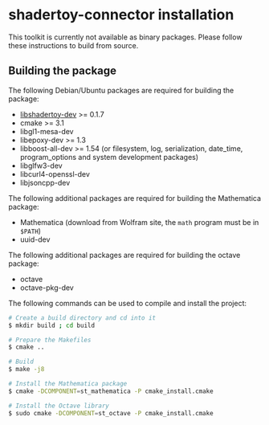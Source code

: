 # shadertoy-connector installation

This toolkit is currently not available as binary packages. Please follow these
instructions to build from source.

## Building the package

The following Debian/Ubuntu packages are required for building the package:

* [libshadertoy-dev](https://gitlab.inria.fr/vtaverni/libshadertoy) >= 0.1.7
* cmake >= 3.1
* libgl1-mesa-dev
* libepoxy-dev >= 1.3
* libboost-all-dev >= 1.54 (or filesystem, log, serialization, date_time, program_options and system development packages)
* libglfw3-dev
* libcurl4-openssl-dev
* libjsoncpp-dev

The following additional packages are required for building the Mathematica
package:

* Mathematica (download from Wolfram site, the `math` program must be in `$PATH`)
* uuid-dev

The following additional packages are required for building the octave package:

* octave
* octave-pkg-dev

The following commands can be used to compile and install the project:

```bash
# Create a build directory and cd into it
$ mkdir build ; cd build

# Prepare the Makefiles
$ cmake ..

# Build
$ make -j8

# Install the Mathematica package
$ cmake -DCOMPONENT=st_mathematica -P cmake_install.cmake

# Install the Octave library
$ sudo cmake -DCOMPONENT=st_octave -P cmake_install.cmake
```
